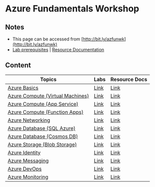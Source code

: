 # Azure Fundamentals Workshop

## Notes

* This page can be accessed from [http://bit.ly/azfunwk](http://bit.ly/azfunwk)
* [Lab prerequisites](./labs/prerequisites.md) | [Resource Documentation](./resource-documentation.md)

## Content

Topics | Labs | Resource Docs
-------|------|--------------
[Azure Basics](https://github.com/mithunshanbhag/azure-fundamentals-workshop/projects/4#column-10422094) | [Link](./labs/basics.md) | [Link](./resource-documentation.md#azure-basics)
[Azure Compute (Virtual Machines)](https://github.com/mithunshanbhag/azure-fundamentals-workshop/projects/9) | [Link](./labs/virtual-machines.md) | [Link](./resource-documentation.md#azure-compute-virtual-machines)
[Azure Compute (App Service)](https://github.com/mithunshanbhag/azure-fundamentals-workshop/projects/4#column-10422096) | [Link](./labs/app-service.md) | [Link](./resource-documentation.md#azure-compute-app-service)
[Azure Compute (Function Apps)](https://github.com/mithunshanbhag/azure-fundamentals-workshop/projects/3) | [Link](./labs/function-apps.md) | [Link](./resource-documentation.md#azure-compute-function-apps)
[Azure Networking](https://github.com/mithunshanbhag/azure-fundamentals-workshop/projects/4#column-10652133) | [Link](./labs/networking.md) | [Link](./resource-documentation.md#azure-networking)
[Azure Database (SQL Azure)](https://github.com/mithunshanbhag/azure-fundamentals-workshop/projects/6) | [Link](./labs/sql-azure.md) | [Link](./resource-documentation.md#azure-database-sql-azure)
[Azure Database (Cosmos DB)](https://github.com/mithunshanbhag/azure-fundamentals-workshop/projects/4#column-10652137) | [Link](./labs/cosmos-db.md) | [Link](./resource-documentation.md#azure-database-cosmos-db)
[Azure Storage (Blob Storage)](https://github.com/mithunshanbhag/azure-fundamentals-workshop/projects/8) | [Link](./labs/blob-storage.md) | [Link](./resource-documentation.md#azure-storage-blob-storage)
[Azure Identity](https://github.com/mithunshanbhag/azure-fundamentals-workshop/projects/13) | [Link](./labs/identity.md) | [Link](./resource-documentation.md#azure-identity)
[Azure Messaging](https://github.com/mithunshanbhag/azure-fundamentals-workshop/projects/14) | [Link](./labs/messaging.md) | [Link](./resource-documentation.md#azure-messaging)
[Azure DevOps](https://github.com/mithunshanbhag/azure-fundamentals-workshop/projects/11) | [Link](./labs/devops.md) | [Link](./resource-documentation.md#azure-devops)
[Azure Monitoring](https://github.com/mithunshanbhag/azure-fundamentals-workshop/projects/10) | [Link](./labs/monitoring.md) | [Link](./resource-documentation.md#azure-monitoring)

